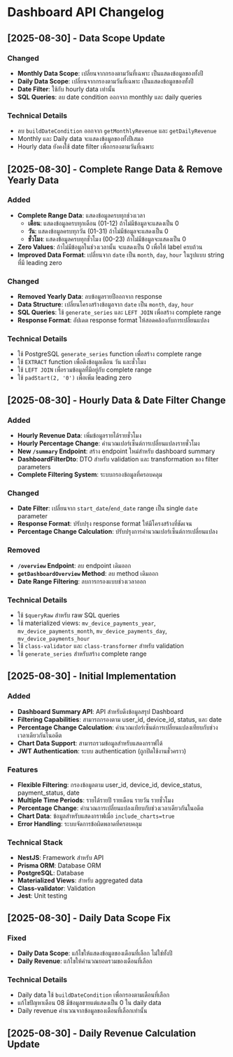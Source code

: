 # Dashboard API Changelog

## [2025-08-30] - Data Scope Update

### Changed
- **Monthly Data Scope**: เปลี่ยนจากกรองตามวันที่เฉพาะ เป็นแสดงข้อมูลของทั้งปี
- **Daily Data Scope**: เปลี่ยนจากกรองตามวันที่เฉพาะ เป็นแสดงข้อมูลของทั้งปี
- **Date Filter**: ใช้กับ hourly data เท่านั้น
- **SQL Queries**: ลบ date condition ออกจาก monthly และ daily queries

### Technical Details
- ลบ `buildDateCondition` ออกจาก `getMonthlyRevenue` และ `getDailyRevenue`
- Monthly และ Daily data จะแสดงข้อมูลของทั้งปีเสมอ
- Hourly data ยังคงใช้ date filter เพื่อกรองตามวันที่เฉพาะ

## [2025-08-30] - Complete Range Data & Remove Yearly Data

### Added
- **Complete Range Data**: แสดงข้อมูลครบทุกช่วงเวลา
  - **เดือน**: แสดงข้อมูลครบทุกเดือน (01-12) ถ้าไม่มีข้อมูลจะแสดงเป็น 0
  - **วัน**: แสดงข้อมูลครบทุกวัน (01-31) ถ้าไม่มีข้อมูลจะแสดงเป็น 0
  - **ชั่วโมง**: แสดงข้อมูลครบทุกชั่วโมง (00-23) ถ้าไม่มีข้อมูลจะแสดงเป็น 0
- **Zero Values**: ถ้าไม่มีข้อมูลในช่วงเวลานั้น จะแสดงเป็น 0 เพื่อให้ label ครบถ้วน
- **Improved Data Format**: เปลี่ยนจาก `date` เป็น `month`, `day`, `hour` ในรูปแบบ string ที่มี leading zero

### Changed
- **Removed Yearly Data**: ลบข้อมูลรายปีออกจาก response
- **Data Structure**: เปลี่ยนโครงสร้างข้อมูลจาก `date` เป็น `month`, `day`, `hour`
- **SQL Queries**: ใช้ `generate_series` และ `LEFT JOIN` เพื่อสร้าง complete range
- **Response Format**: อัปเดต response format ให้สอดคล้องกับการเปลี่ยนแปลง

### Technical Details
- ใช้ PostgreSQL `generate_series` function เพื่อสร้าง complete range
- ใช้ `EXTRACT` function เพื่อดึงข้อมูลเดือน วัน และชั่วโมง
- ใช้ `LEFT JOIN` เพื่อรวมข้อมูลที่มีอยู่กับ complete range
- ใช้ `padStart(2, '0')` เพื่อเพิ่ม leading zero

## [2025-08-30] - Hourly Data & Date Filter Change

### Added
- **Hourly Revenue Data**: เพิ่มข้อมูลรายได้รายชั่วโมง
- **Hourly Percentage Change**: คำนวณเปอร์เซ็นต์การเปลี่ยนแปลงรายชั่วโมง
- **New `/summary` Endpoint**: สร้าง endpoint ใหม่สำหรับ dashboard summary
- **DashboardFilterDto**: DTO สำหรับ validation และ transformation ของ filter parameters
- **Complete Filtering System**: ระบบกรองข้อมูลที่ครอบคลุม

### Changed
- **Date Filter**: เปลี่ยนจาก `start_date`/`end_date` range เป็น single `date` parameter
- **Response Format**: ปรับปรุง response format ให้มีโครงสร้างที่ชัดเจน
- **Percentage Change Calculation**: ปรับปรุงการคำนวณเปอร์เซ็นต์การเปลี่ยนแปลง

### Removed
- **`/overview` Endpoint**: ลบ endpoint เดิมออก
- **`getDashboardOverview` Method**: ลบ method เดิมออก
- **Date Range Filtering**: ลบการกรองแบบช่วงเวลาออก

### Technical Details
- ใช้ `$queryRaw` สำหรับ raw SQL queries
- ใช้ materialized views: `mv_device_payments_year`, `mv_device_payments_month`, `mv_device_payments_day`, `mv_device_payments_hour`
- ใช้ `class-validator` และ `class-transformer` สำหรับ validation
- ใช้ `generate_series` สำหรับสร้าง complete range

## [2025-08-30] - Initial Implementation

### Added
- **Dashboard Summary API**: API สำหรับดึงข้อมูลสรุป Dashboard
- **Filtering Capabilities**: สามารถกรองตาม user_id, device_id, status, และ date
- **Percentage Change Calculation**: คำนวณเปอร์เซ็นต์การเปลี่ยนแปลงเทียบกับช่วงเวลาเดียวกันในอดีต
- **Chart Data Support**: สามารถรวมข้อมูลสำหรับแสดงกราฟได้
- **JWT Authentication**: ระบบ authentication (ถูกปิดใช้งานชั่วคราว)

### Features
- **Flexible Filtering**: กรองข้อมูลตาม user_id, device_id, device_status, payment_status, date
- **Multiple Time Periods**: รายได้รายปี รายเดือน รายวัน รายชั่วโมง
- **Percentage Change**: คำนวณการเปลี่ยนแปลงเทียบกับช่วงเวลาเดียวกันในอดีต
- **Chart Data**: ข้อมูลสำหรับแสดงกราฟเมื่อ `include_charts=true`
- **Error Handling**: ระบบจัดการข้อผิดพลาดที่ครอบคลุม

### Technical Stack
- **NestJS**: Framework สำหรับ API
- **Prisma ORM**: Database ORM
- **PostgreSQL**: Database
- **Materialized Views**: สำหรับ aggregated data
- **Class-validator**: Validation
- **Jest**: Unit testing

## [2025-08-30] - Daily Data Scope Fix

### Fixed
- **Daily Data Scope**: แก้ไขให้แสดงข้อมูลของเดือนที่เลือก ไม่ใช่ทั้งปี
- **Daily Revenue**: แก้ไขให้คำนวณยอดรวมของเดือนที่เลือก

### Technical Details
- Daily data ใช้ `buildDateCondition` เพื่อกรองตามเดือนที่เลือก
- แก้ไขปัญหาเดือน 08 มีข้อมูลขายแต่แสดงเป็น 0 ใน daily data
- Daily revenue คำนวณจากข้อมูลของเดือนที่เลือกเท่านั้น

## [2025-08-30] - Daily Revenue Calculation Update
